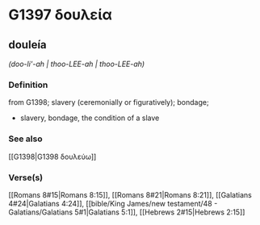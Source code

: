 # G1397 δουλεία

## douleía

_(doo-li'-ah | thoo-LEE-ah | thoo-LEE-ah)_

### Definition

from G1398; slavery (ceremonially or figuratively); bondage; 

- slavery, bondage, the condition of a slave

### See also

[[G1398|G1398 δουλεύω]]

### Verse(s)

[[Romans 8#15|Romans 8:15]], [[Romans 8#21|Romans 8:21]], [[Galatians 4#24|Galatians 4:24]], [[bible/King James/new testament/48 - Galatians/Galatians 5#1|Galatians 5:1]], [[Hebrews 2#15|Hebrews 2:15]]